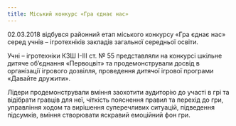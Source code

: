 ```yaml
---
title: Міський конкурс «Гра єднає нас»
---
```


02.03.2018 відбувся районний етап міського конкурсу «Гра єднає нас» серед учнів – ігротехніків закладів загальної середньої освіти.

Учні – ігротехніки КЗШ І-ІІІ ст. № 55 представляли на конкурсі шкільне дитяче об’єднання «Первоцвіт» та продемонстрували досвід в організації ігрового дозвілля, проведення дитячої ігрової програми «Давайте дружити».

Лідери продемонстрували вміння заохотити аудиторію до участі в грі та відібрати гравців для неї, чіткість пояснення правил та перехід до гри, управління ходом та вирішення суперечливих ситуацій, підведення підсумків, вміння створювати яскравий емоційний фон гри.

<slideshow id="72157694179377905"></slideshow>
